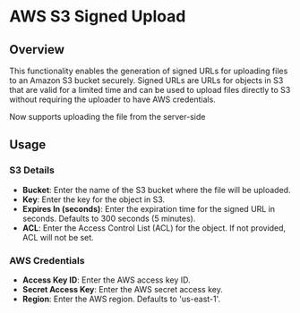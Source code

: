 # AWS S3 Signed Upload

## Overview
This functionality enables the generation of signed URLs for uploading files to an Amazon S3 bucket securely. Signed URLs are URLs for objects in S3 that are valid for a limited time and can be used to upload files directly to S3 without requiring the uploader to have AWS credentials.

Now supports uploading the file from the server-side

## Usage
### S3 Details
- **Bucket**: Enter the name of the S3 bucket where the file will be uploaded.
- **Key**: Enter the key for the object in S3.
- **Expires In (seconds)**: Enter the expiration time for the signed URL in seconds. Defaults to 300 seconds (5 minutes).
- **ACL**: Enter the Access Control List (ACL) for the object. If not provided, ACL will not be set.

### AWS Credentials
- **Access Key ID**: Enter the AWS access key ID.
- **Secret Access Key**: Enter the AWS secret access key.
- **Region**: Enter the AWS region. Defaults to 'us-east-1'.
